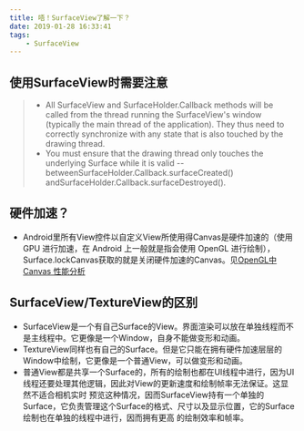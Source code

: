 ```yaml
---
title: 唔！SurfaceView了解一下？
date: 2019-01-28 16:33:41
tags:
    - SurfaceView
---
```


## 使用SurfaceView时需要注意
   > - All SurfaceView and SurfaceHolder.Callback methods will be called from the thread running the SurfaceView's window (typically the main thread of the application). They thus need to correctly synchronize with any state that is also touched by the drawing thread.
   > - You must ensure that the drawing thread only touches the underlying Surface while it is valid -- betweenSurfaceHolder.Callback.surfaceCreated() andSurfaceHolder.Callback.surfaceDestroyed().
## 硬件加速？
- Android里所有View控件以自定义View所使用得Canvas是硬件加速的（使用 GPU 进行加速，在 Android 上一般就是指会使用 OpenGL 进行绘制），Surface.lockCanvas获取的就是关闭硬件加速的Canvas。见[OpenGL中 Canvas 性能分析](https://mp.weixin.qq.com/s/RCix4L4E3TBcP79TMGBmtA)

## SurfaceView/TextureView的区别
- SurfaceView是一个有自己Surface的View。界面渲染可以放在单独线程而不是主线程中。它更像是一个Window，自身不能做变形和动画。
- TextureView同样也有自己的Surface。但是它只能在拥有硬件加速层层的Window中绘制，它更像是一个普通View，可以做变形和动画。
- 普通View都是共享一个Surface的，所有的绘制也都在UI线程中进行，因为UI线程还要处理其他逻辑，因此对View的更新速度和绘制帧率无法保证。这显然不适合相机实时 预览这种情况，因而SurfaceView持有一个单独的Surface，它负责管理这个Surface的格式、尺寸以及显示位置，它的Surface绘制也在单独的线程中进行，因而拥有更高 的绘制效率和帧率。
